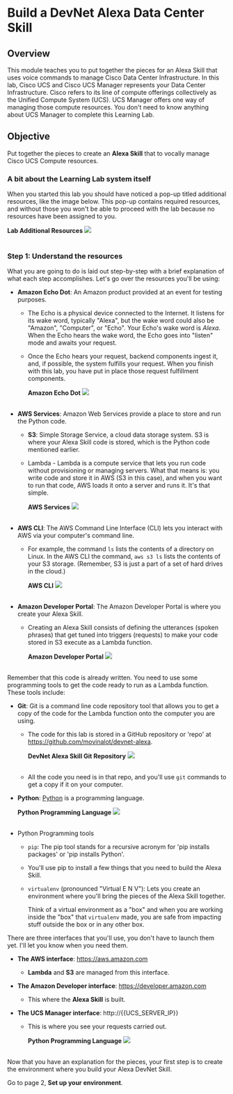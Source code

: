# Build a DevNet Alexa Data Center Skill

## Overview
This module teaches you to put together the pieces for an Alexa Skill that uses voice commands to manage Cisco Data Center Infrastructure. In this lab, Cisco UCS and Cisco UCS Manager represents your Data Center Infrastructure. Cisco refers to its line of compute offerings collectively as the Unified Compute System (UCS). UCS Manager offers one way of managing those compute resources. You don't need to know anything about UCS Manager to complete this Learning Lab. 

## Objective
Put together the pieces to create an **Alexa Skill** that to vocally manage Cisco UCS Compute resources.

### A bit about the Learning Lab system itself

When you started this lab you should have noticed a pop-up titled additional resources, like the image below.  This pop-up contains required resources, and without those you won't be able to proceed with the lab because no resources have been assigned to you.

**Lab Additional Resources**
![](assets/images/image-60.jpg)<br/><br/>

### Step 1: Understand the resources
What you are going to do is laid out step-by-step with a brief explanation of what each step accomplishes. Let's go over the resources you'll be using:

  - __Amazon Echo Dot__: An Amazon product provided at an event for testing purposes.

    - The Echo is a physical device connected to the Internet. It listens for its wake word, typically "Alexa", but the wake word could also be "Amazon", "Computer", or "Echo". Your Echo's wake word is *Alexa*. When the Echo hears the wake word, the Echo goes into "listen" mode and awaits your request.

    - Once the Echo hears your request, backend components ingest it, and, if possible, the system fulfills your request. When you finish with this lab, you have put in place those request fulfillment components.

      **Amazon Echo Dot**
      ![](assets/images/image-01.jpg)<br/><br/>

  - __AWS Services__: Amazon Web Services provide a place to store and run the Python code.

    - __S3__: Simple Storage Service, a cloud data storage system. S3 is where your Alexa Skill code is stored, which is the Python code mentioned earlier.

    - Lambda - Lambda is a compute service that lets you run code without provisioning or managing servers. What that means is: you write code and store it in AWS (S3 in this case), and when you want to run that code, AWS loads it onto a server and runs it. It's that simple.

      **AWS Services**
      ![](assets/images/image-02.jpg)<br/><br/>

  - __AWS CLI__: The AWS Command Line Interface (CLI) lets you interact with AWS via your computer's command line.

    - For example, the command `ls` lists the contents of a directory on Linux. In the AWS CLI the command, `aws s3 ls` lists the contents of your S3 storage. (Remember, S3 is just a part of a set of hard drives in the cloud.)

      **AWS CLI**
      ![](assets/images/image-03.jpg)<br/><br/>

  - __Amazon Developer Portal__: The Amazon Developer Portal is where you create your Alexa Skill.

    - Creating an Alexa Skill consists of defining the utterances (spoken phrases) that get tuned into triggers (requests) to make your code stored in S3 execute as a Lambda function.

      **Amazon Developer Portal**
      ![](assets/images/image-04.jpg)<br/><br/>

Remember that this code is already written. You need to use some programming tools to get the code ready to run as a Lambda function. These tools include:

  - __Git__: Git is a command line code repository tool that allows you to get a copy of the code for the Lambda function onto the computer you are using.

    - The code for this lab is stored in a GitHub repository or 'repo' at https://github.com/movinalot/devnet-alexa.

      **DevNet Alexa Skill Git Repository**
      ![](assets/images/image-05.jpg)<br/><br/>

    - All the code you need is in that repo, and you'll use `git` commands to get a copy if it on your computer.

  - __Python__: [Python](https://www.python.org/) is a programming language.

      **Python Programming Language**
      ![](assets/images/image-06.jpg)<br/><br/>

  - Python Programming tools

    - `pip`: The pip tool stands for a recursive acronym for 'pip installs packages' or 'pip installs Python'.

    - You'll use pip to install a few things that you need to build the Alexa Skill.

    - `virtualenv` (pronounced "Virtual E N V"): Lets you create an environment where you'll bring the pieces of the Alexa Skill together.

      Think of a virtual environment as a "box" and when you are working inside the "box" that `virtualenv` made, you are safe from impacting stuff outside the box or in any other box.

There are three interfaces that you'll use, you don't have to launch them yet. I'll let you know when you need them.

  - __The AWS interface__: https://aws.amazon.com
    - **Lambda** and **S3** are managed from this interface.

  - __The Amazon Developer interface__:  https://developer.amazon.com
    - This where the **Alexa Skill** is built.

  - __The UCS Manager interface__: http://{{UCS_SERVER_IP}}
    - This is where you see your requests carried out.

      **Python Programming Language**
      ![](assets/images/image-07.jpg)<br/><br/>

Now that you have an explanation for the pieces, your first step is to create the environment where you build your Alexa DevNet Skill.

Go to page 2, **Set up your environment**.

